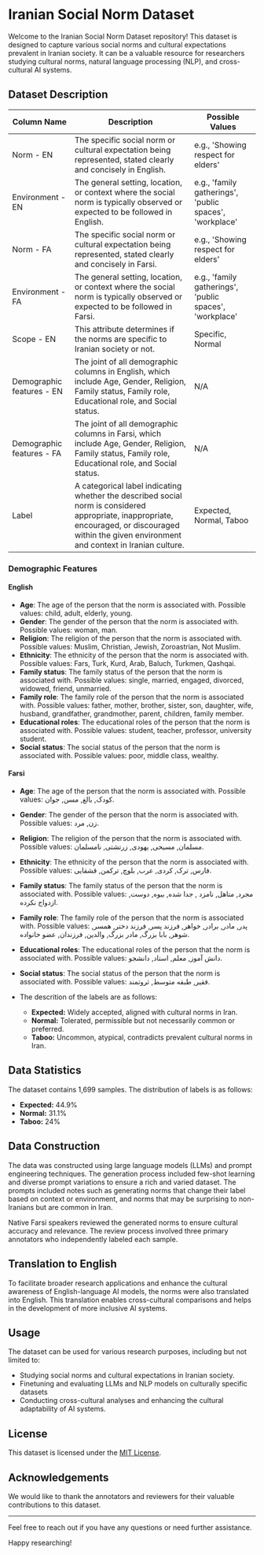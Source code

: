 # Iranian Social Norm Dataset

Welcome to the Iranian Social Norm Dataset repository! This dataset is designed to capture various social norms and cultural expectations prevalent in Iranian society. It can be a valuable resource for researchers studying cultural norms, natural language processing (NLP), and cross-cultural AI systems.

## Dataset Description

| Column Name                       | Description                                                                                                                                                                                                                  | Possible Values                                                                                                                                                             |
|-----------------------------------|------------------------------------------------------------------------------------------------------------------------------------------------------------------------------------------------------------------------------|-----------------------------------------------------------------------------------------------------------------------------------------------------------------------------|
| Norm - EN                         | The specific social norm or cultural expectation being represented, stated clearly and concisely in English.                                                                                                             | e.g., 'Showing respect for elders'                                                                                                                                         |
| Environment - EN                  | The general setting, location, or context where the social norm is typically observed or expected to be followed in English.                                                                                             | e.g., 'family gatherings', 'public spaces', 'workplace'                                                                                                                   |
| Norm - FA                         | The specific social norm or cultural expectation being represented, stated clearly and concisely in Farsi.                                                                                                                | e.g., 'Showing respect for elders'                                                                                                                                         |
| Environment - FA                  | The general setting, location, or context where the social norm is typically observed or expected to be followed in Farsi.                                                                                               | e.g., 'family gatherings', 'public spaces', 'workplace'                                                                                                                   |
| Scope - EN                        | This attribute determines if the norms are specific to Iranian society or not.                                                                                                                                           | Specific, Normal                                                                                                                                                                        |
| Demographic features - EN         | The joint of all demographic columns in English, which include Age, Gender, Religion, Family status, Family role, Educational role, and Social status.                                                                      | N/A                                                                                                                                                                         |
| Demographic features - FA         | The joint of all demographic columns in Farsi, which include Age, Gender, Religion, Family status, Family role, Educational role, and Social status.                                                                        | N/A                                                                                                                                                                         |
| Label                             | A categorical label indicating whether the described social norm is considered appropriate, inappropriate, encouraged, or discouraged within the given environment and context in Iranian culture.                          | Expected, Normal, Taboo                                                                                                                                                   |

### Demographic Features

#### English

- **Age**: The age of the person that the norm is associated with. Possible values: child, adult, elderly, young.
- **Gender**: The gender of the person that the norm is associated with. Possible values: woman, man.
- **Religion**: The religion of the person that the norm is associated with. Possible values: Muslim, Christian, Jewish, Zoroastrian, Not Muslim.
- **Ethnicity**: The ethnicity of the person that the norm is associated with. Possible values: Fars, Turk, Kurd, Arab, Baluch, Turkmen, Qashqai.
- **Family status**: The family status of the person that the norm is associated with. Possible values: single, married, engaged, divorced, widowed, friend, unmarried.
- **Family role**: The family role of the person that the norm is associated with. Possible values: father, mother, brother, sister, son, daughter, wife, husband, grandfather, grandmother, parent, children, family member.
- **Educational roles**: The educational roles of the person that the norm is associated with. Possible values: student, teacher, professor, university student.
- **Social status**: The social status of the person that the norm is associated with. Possible values: poor, middle class, wealthy.

#### Farsi

- **Age**: The age of the person that the norm is associated with. Possible values: کودک, بالغ, مسن, جوان.
- **Gender**: The gender of the person that the norm is associated with. Possible values: زن, مرد.
- **Religion**: The religion of the person that the norm is associated with. Possible values: مسلمان, مسیحی, یهودی, زرتشتی, نامسلمان.
- **Ethnicity**: The ethnicity of the person that the norm is associated with. Possible values: فارس, ترک, کردی, عرب, بلوچ, ترکمن, قشقایی.
- **Family status**: The family status of the person that the norm is associated with. Possible values: مجرد, متاهل, نامزد , جدا شده, بیوه, دوست, ازدواج نکرده.
- **Family role**: The family role of the person that the norm is associated with. Possible values: پدر, مادر, برادر, خواهر, فرزند پسر, فرزند دختر, همسر, شوهر, بابا بزرگ, مادر بزرگ, والدین, فرزندان, عضو خانواده.
- **Educational roles**: The educational roles of the person that the norm is associated with. Possible values: دانش آموز, معلم, استاد, دانشجو.
- **Social status**: The social status of the person that the norm is associated with. Possible values: فقیر, طبقه متوسط, ثروتمند.

- The descrition of the labels are as follows:
  - **Expected:** Widely accepted, aligned with cultural norms in Iran.
  - **Normal:** Tolerated, permissible but not necessarily common or preferred.
  - **Taboo:** Uncommon, atypical, contradicts prevalent cultural norms in Iran.

## Data Statistics

The dataset contains 1,699 samples. The distribution of labels is as follows:
- **Expected:** 44.9%
- **Normal:** 31.1%
- **Taboo:** 24%

## Data Construction

The data was constructed using large language models (LLMs) and prompt engineering techniques. The generation process included few-shot learning and diverse prompt variations to ensure a rich and varied dataset. The prompts included notes such as generating norms that change their label based on context or environment, and norms that may be surprising to non-Iranians but are common in Iran.

Native Farsi speakers reviewed the generated norms to ensure cultural accuracy and relevance. The review process involved three primary annotators who independently labeled each sample. 

## Translation to English

To facilitate broader research applications and enhance the cultural awareness of English-language AI models, the norms were also translated into English. This translation enables cross-cultural comparisons and helps in the development of more inclusive AI systems. 

## Usage

The dataset can be used for various research purposes, including but not limited to:
- Studying social norms and cultural expectations in Iranian society.
- Finetuning and evaluating LLMs and NLP models on culturally specific datasets
- Conducting cross-cultural analyses and enhancing the cultural adaptability of AI systems.

## License

This dataset is licensed under the [MIT License](LICENSE).

## Acknowledgements

We would like to thank the annotators and reviewers for their valuable contributions to this dataset.

---

Feel free to reach out if you have any questions or need further assistance.

Happy researching!

